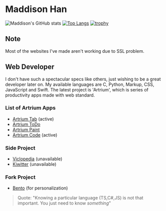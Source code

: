 # Maddison Han
![Maddison's GitHub stats](https://github-readme-stats.vercel.app/api?username=evannilaz&theme=ayu-mirage&show_icons=true)
[![Top Langs](https://github-readme-stats.vercel.app/api/top-langs/?username=evannilaz&langs_count=3)](https://github.com/anuraghazra/github-readme-stats)
[![trophy](https://github-profile-trophy.vercel.app/?username=evannilaz&theme=darkhub)](https://github.com/ryo-ma/github-profile-trophy)

## Note

Most of the websites I've made aren't working due to SSL problem.

## Web Developer
I don't have such a spectacular specs like others, just wishing to be a great developer later on. My available languages are C, Python, Markup, CSS, JavaScript and Swift. The latest project is 'Artrium', which is series of productivity apps made with web standard.

### List of Artrium Apps
- [Artrium Tab](https://evannilaz.github.io/artrium-tab) (active)
- [Artrium ToDo](https://evannilaz.github.io/artrium-todo)
- [Artrium Paint](https://evannilaz.github.io/artrium-paint)
- [Artrium Code](https://evannilaz.github.io/artrium-code) (active)

### Side Project
- [Viclopedia](https://viclo.elitance.dev) (unavailable)
- [Kiwitter](https://kiwitter.elitance.dev) (unavailable)

### Fork Project
- [Bento](https://github.com/evannilaz/Bento) (for personalization)
> Quote: "Knowing a particular language (TS,C#,JS) is not that important. You just need to know *something*"
